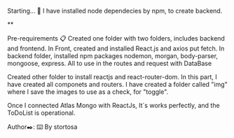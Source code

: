 Starting... 🚀
I have installed node dependecies by npm, to create backend.

**

Pre-requirements 📋
Created one folder with two folders, includes backend and frontend. In Front, created and installed React.js and axios put fetch. In backend folder, installed npm packages nodemon, morgan, body-parser, mongoose, express. All to use in the routes and request with DataBase

Created other folder to install reactjs and react-router-dom. In this part, I have created all componets and routers. I have created a folder called "img" where I save the images to use as a check, for "toggle".


Once I connected Atlas Mongo with ReactJs, It´s works perfectly, and the ToDoList is operational.

Author✒️:
⌨️ By stortosa
